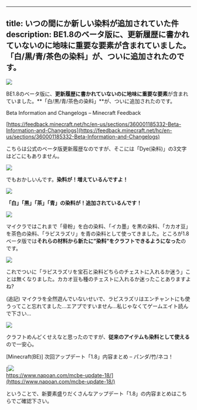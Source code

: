 
---
title: いつの間にか新しい染料が追加されていた件
description: BE1.8のベータ版に、更新履歴に書かれていないのに地味に重要な要素が含まれていました。「白/黒/青/茶色の染料」が、ついに追加されたのです。
---

![](https://cdn-ak.f.st-hatena.com/images/fotolife/s/sasigume/20210208/20210208102622.png)

BE1.8のベータ版に、**更新履歴に書かれていないのに地味に重要な要素**が含まれていました。**「白/黒/青/茶色の染料」**が、ついに追加されたのです。

Beta Information and Changelogs – Minecraft Feedback

[https://feedback.minecraft.net/hc/en-us/sections/360001185332-Beta-Information-and-Changelogs](https://feedback.minecraft.net/hc/en-us/sections/360001185332-Beta-Information-and-Changelogs)

こちらは公式のベータ版更新履歴なのですが、そこには「Dye(染料)」の3文字はどこにもありません。

![](https://cdn-ak.f.st-hatena.com/images/fotolife/s/sasigume/20210208/20210208120058.png)

でもおかしいんです。**染料が！増えているんですよ！**

![](https://cdn-ak.f.st-hatena.com/images/fotolife/s/sasigume/20210208/20210208090322.png)

**「白」「黒」「茶」「青」の染料が！追加されているんです！**

![](https://cdn-ak.f.st-hatena.com/images/fotolife/s/sasigume/20210208/20210208120053.png)

マイクラではこれまで「骨粉」を白の染料、「イカ墨」を黒の染料、「カカオ豆」を茶色の染料、「ラピスラズリ」を青の染料として使ってきました。ところが1.8ベータ版では**それらの材料から新たに”染料”をクラフトできるようになった**のです。

![](https://cdn-ak.f.st-hatena.com/images/fotolife/s/sasigume/20210208/20210208091200.png)

これでついに「ラピスラズリを宝石と染料どちらのチェストに入れるか迷う」ことは無くなりました。カカオ豆も種のチェストに入れるか迷ったことありますよね?

(追記) マイクラを全然遊んでいないせいで、ラピスラズリはエンチャントにも使うってこと忘れてました…エアプですいません…私じゃなくてゲームエイト読んで下さい…

![](https://cdn-ak.f.st-hatena.com/images/fotolife/s/sasigume/20210208/20210208123918.png)

クラフトめんどくせえなと思ったのですが、**従来のアイテムも染料として使える**ので一安心。

\[Minecraft(BE)\] 次回アップデート「1.8」内容まとめ – パンダ/竹/ネコ！

[![](https://cdn-ak.f.st-hatena.com/images/fotolife/s/sasigume/20210208/20210208104158.png)  
https://www.napoan.com/mcbe-update-18/](https://www.napoan.com/mcbe-update-18/)

ということで、新要素盛りだくさんなアップデート「1.8」の内容まとめはこちらでご確認下さい。
